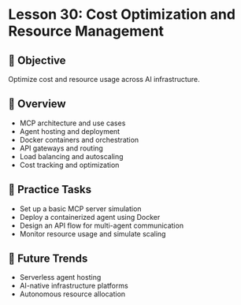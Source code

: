 # Lesson 30: Cost Optimization and Resource Management

## 🎯 Objective

Optimize cost and resource usage across AI infrastructure.

## 🧠 Overview

- MCP architecture and use cases
- Agent hosting and deployment
- Docker containers and orchestration
- API gateways and routing
- Load balancing and autoscaling
- Cost tracking and optimization

## 🧪 Practice Tasks

- Set up a basic MCP server simulation
- Deploy a containerized agent using Docker
- Design an API flow for multi-agent communication
- Monitor resource usage and simulate scaling

## 🔮 Future Trends

- Serverless agent hosting
- AI-native infrastructure platforms
- Autonomous resource allocation
